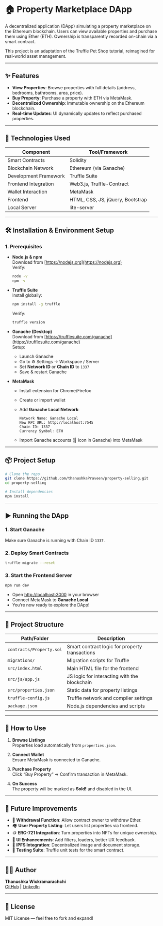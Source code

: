 # 🏠 Property Marketplace DApp

A decentralized application (DApp) simulating a property marketplace on the Ethereum blockchain. Users can view available properties and purchase them using Ether (ETH). Ownership is transparently recorded on-chain via a smart contract.

This project is an adaptation of the Truffle Pet Shop tutorial, reimagined for real-world asset management.

---

## ✨ Features

- **View Properties**: Browse properties with full details (address, bedrooms, bathrooms, area, price).
- **Buy Property**: Purchase a property with ETH via MetaMask.
- **Decentralized Ownership**: Immutable ownership on the Ethereum blockchain.
- **Real-time Updates**: UI dynamically updates to reflect purchased properties.

---

## 🔧 Technologies Used

| Component             | Tool/Framework                |
|----------------------|-------------------------------|
| Smart Contracts       | Solidity                      |
| Blockchain Network    | Ethereum (via Ganache)        |
| Development Framework | Truffle Suite                 |
| Frontend Integration  | Web3.js, Truffle-Contract     |
| Wallet Interaction    | MetaMask                      |
| Frontend              | HTML, CSS, JS, jQuery, Bootstrap |
| Local Server          | lite-server                   |

---

## 🛠️ Installation & Environment Setup

### 1. Prerequisites

- **Node.js & npm**  
  Download from [https://nodejs.org](https://nodejs.org)  
  Verify:  
  ```bash
  node -v
  npm -v
  ```

- **Truffle Suite**  
  Install globally:
  ```bash
  npm install -g truffle
  ```
  Verify:
  ```bash
  truffle version
  ```

- **Ganache (Desktop)**  
  Download from [https://trufflesuite.com/ganache](https://trufflesuite.com/ganache)  
  Setup:
  - Launch Ganache
  - Go to ⚙️ Settings → Workspace / Server
  - Set **Network ID** or **Chain ID** to `1337`
  - Save & restart Ganache

- **MetaMask**  
  - Install extension for Chrome/Firefox
  - Create or import wallet
  - Add **Ganache Local Network**:
    ```
    Network Name: Ganache Local
    New RPC URL: http://localhost:7545
    Chain ID: 1337
    Currency Symbol: ETH
    ```

  - Import Ganache accounts (🔑 icon in Ganache) into MetaMask

---

## 📦 Project Setup

```bash
# Clone the repo
git clone https://github.com/thanushkaPraveen/property-selling.git
cd property-selling

# Install dependencies
npm install
```

---

## ▶️ Running the DApp

### 1. Start Ganache  
Make sure Ganache is running with Chain ID `1337`.

### 2. Deploy Smart Contracts

```bash
truffle migrate --reset
```

### 3. Start the Frontend Server

```bash
npm run dev
```

- Open [http://localhost:3000](http://localhost:3000) in your browser
- Connect MetaMask to **Ganache Local**
- You’re now ready to explore the DApp!

---

## 📁 Project Structure

| Path/Folder               | Description                                      |
|--------------------------|--------------------------------------------------|
| `contracts/Property.sol` | Smart contract logic for property transactions   |
| `migrations/`            | Migration scripts for Truffle                    |
| `src/index.html`         | Main HTML file for the frontend                  |
| `src/js/app.js`          | JS logic for interacting with the blockchain     |
| `src/properties.json`    | Static data for property listings                |
| `truffle-config.js`      | Truffle network and compiler settings            |
| `package.json`           | Node.js dependencies and scripts                 |

---

## 🧪 How to Use

1. **Browse Listings**  
   Properties load automatically from `properties.json`.

2. **Connect Wallet**  
   Ensure MetaMask is connected to Ganache.

3. **Purchase Property**  
   Click “Buy Property” → Confirm transaction in MetaMask.

4. **On Success**  
   The property will be marked as **Sold!** and disabled in the UI.

---

## 🚀 Future Improvements

- 💸 **Withdrawal Function**: Allow contract owner to withdraw Ether.
- 🏘️ **User Property Listing**: Let users list properties via frontend.
- 🪙 **ERC-721 Integration**: Turn properties into NFTs for unique ownership.
- 🎨 **UI Enhancements**: Add filters, loaders, better UX feedback.
- 🧾 **IPFS Integration**: Decentralized image and document storage.
- 🧪 **Testing Suite**: Truffle unit tests for the smart contract.

---

## 👨‍💻 Author

**Thanushka Wickramarachchi**  
[GitHub](https://github.com/thanushkaPraveen) | [LinkedIn](https://www.linkedin.com/in/thanushka-wickramarachchi)

---

## 📜 License

MIT License — feel free to fork and expand!

